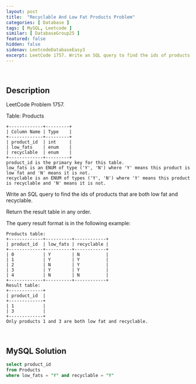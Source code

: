 ```yaml
---
layout: post
title:  "Recyclable And Low Fat Products Problem"
categories: [ Database ]
tags: [ MySQL, Leetcode ]
similar: [ DatabaseGroup25 ]
featured: false
hidden: false
sidenav: LeetcodeDatabaseEasy3
excerpt: LeetCode 1757. Write an SQL query to find the ids of products that are both low fat and recyclable.
---
```


<br />

## Description

LeetCode Problem 1757. 

Table: Products

```
+-------------+---------+
| Column Name | Type    |
+-------------+---------+
| product_id  | int     |
| low_fats    | enum    |
| recyclable  | enum    |
+-------------+---------+
product_id is the primary key for this table.
low_fats is an ENUM of type ('Y', 'N') where 'Y' means this product is low fat and 'N' means it is not.
recyclable is an ENUM of types ('Y', 'N') where 'Y' means this product is recyclable and 'N' means it is not.
```

Write an SQL query to find the ids of products that are both low fat and recyclable.

Return the result table in any order.

The query result format is in the following example:

 
```
Products table:
+-------------+----------+------------+
| product_id  | low_fats | recyclable |
+-------------+----------+------------+
| 0           | Y        | N          |
| 1           | Y        | Y          |
| 2           | N        | Y          |
| 3           | Y        | Y          |
| 4           | N        | N          |
+-------------+----------+------------+
Result table:
+-------------+
| product_id  |
+-------------+
| 1           |
| 3           |
+-------------+
Only products 1 and 3 are both low fat and recyclable.
```

<br />

## MySQL Solution


```sql
select product_id
from Products
where low_fats = "Y" and recyclable = "Y"
```
